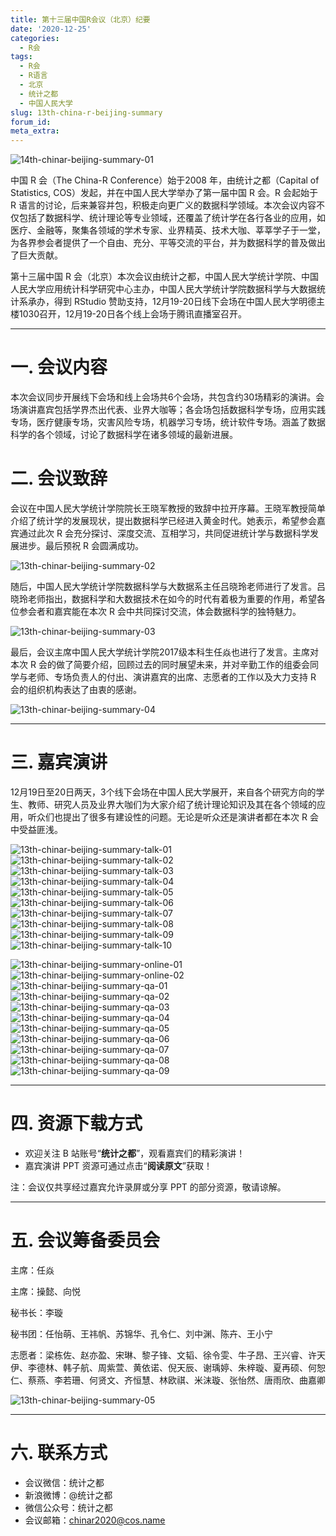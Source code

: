 ```yaml
---
title: 第十三届中国R会议（北京）纪要
date: '2020-12-25'
categories:
  - R会
tags:
  - R会
  - R语言
  - 北京
  - 统计之都
  - 中国人民大学
slug: 13th-china-r-beijing-summary
forum_id: 
meta_extra: 
---
```


![14th-chinar-beijing-summary-01](https://user-images.githubusercontent.com/37477330/103118352-5dad7c00-46a9-11eb-876d-cc85b215959d.png)

中国 R 会（The China-R Conference）始于2008 年，由统计之都（Capital of Statistics, COS）发起，并在中国人民大学举办了第一届中国 R 会。R 会起始于 R 语言的讨论，后来兼容并包，积极走向更广义的数据科学领域。本次会议内容不仅包括了数据科学、统计理论等专业领域，还覆盖了统计学在各行各业的应用，如医疗、金融等，聚集各领域的学术专家、业界精英、技术大咖、莘莘学子于一堂，为各界参会者提供了一个自由、充分、平等交流的平台，并为数据科学的普及做出了巨大贡献。



第十三届中国 R 会（北京）本次会议由统计之都，中国人民大学统计学院、中国人民大学应用统计科学研究中心主办，中国人民大学统计学院数据科学与大数据统计系承办，得到 RStudio 赞助支持，12月19-20日线下会场在中国人民大学明德主楼1030召开，12月19-20日各个线上会场于腾讯直播室召开。

---

# 一. 会议内容

本次会议同步开展线下会场和线上会场共6个会场，共包含约30场精彩的演讲。会场演讲嘉宾包括学界杰出代表、业界大咖等；各会场包括数据科学专场，应用实践专场，医疗健康专场，灾害风险专场，机器学习专场，统计软件专场。涵盖了数据科学的各个领域，讨论了数据科学在诸多领域的最新进展。

# 二. 会议致辞

会议在中国人民大学统计学院院长王晓军教授的致辞中拉开序幕。王晓军教授简单介绍了统计学的发展现状，提出数据科学已经进入黄金时代。她表示，希望参会嘉宾通过此次 R 会充分探讨、深度交流、互相学习，共同促进统计学与数据科学发展进步。最后预祝 R 会圆满成功。

![13th-chinar-beijing-summary-02](https://user-images.githubusercontent.com/37477330/103118319-4ff7f680-46a9-11eb-8a63-fe8e90e16dc2.jpg)

随后，中国人民大学统计学院数据科学与大数据系主任吕晓玲老师进行了发言。吕晓玲老师指出，数据科学和大数据技术在如今的时代有着极为重要的作用，希望各位参会者和嘉宾能在本次 R 会中共同探讨交流，体会数据科学的独特魅力。

![13th-chinar-beijing-summary-03](https://user-images.githubusercontent.com/37477330/103118320-51292380-46a9-11eb-8459-1d7dd3162a29.jpg)

最后，会议主席中国人民大学统计学院2017级本科生任焱也进行了发言。主席对本次 R 会的做了简要介绍，回顾过去的同时展望未来，并对辛勤工作的组委会同学与老师、专场负责人的付出、演讲嘉宾的出席、志愿者的工作以及大力支持 R 会的组织机构表达了由衷的感谢。

![13th-chinar-beijing-summary-04](https://user-images.githubusercontent.com/37477330/103118321-51292380-46a9-11eb-82e2-a01c02e86cbd.jpg)

---

# 三. 嘉宾演讲

12月19日至20日两天，3个线下会场在中国人民大学展开，来自各个研究方向的学生、教师、研究人员及业界大咖们为大家介绍了统计理论知识及其在各个领域的应用，听众们也提出了很多有建设性的问题。无论是听众还是演讲者都在本次 R 会中受益匪浅。

![13th-chinar-beijing-summary-talk-01](https://user-images.githubusercontent.com/37477330/103118338-58503180-46a9-11eb-9076-86ada338a19b.jpg)
![13th-chinar-beijing-summary-talk-02](https://user-images.githubusercontent.com/37477330/103118339-58e8c800-46a9-11eb-801e-d31c80014a17.jpg)
![13th-chinar-beijing-summary-talk-03](https://user-images.githubusercontent.com/37477330/103118342-59815e80-46a9-11eb-8e57-88bc761fbb22.jpg)
![13th-chinar-beijing-summary-talk-04](https://user-images.githubusercontent.com/37477330/103118343-5a19f500-46a9-11eb-9e5b-f77ece611c7b.jpg)
![13th-chinar-beijing-summary-talk-05](https://user-images.githubusercontent.com/37477330/103118344-5ab28b80-46a9-11eb-9b57-9e9d13ca4892.jpg)
![13th-chinar-beijing-summary-talk-06](https://user-images.githubusercontent.com/37477330/103118345-5b4b2200-46a9-11eb-8dea-d9c539ee3329.jpg)
![13th-chinar-beijing-summary-talk-07](https://user-images.githubusercontent.com/37477330/103118346-5be3b880-46a9-11eb-90b1-b1eb8398ae8a.jpg)
![13th-chinar-beijing-summary-talk-08](https://user-images.githubusercontent.com/37477330/103118347-5be3b880-46a9-11eb-9993-45f5145a1d7f.jpg)
![13th-chinar-beijing-summary-talk-09](https://user-images.githubusercontent.com/37477330/103118349-5c7c4f00-46a9-11eb-9fbd-419e2b9e38c2.jpg)
![13th-chinar-beijing-summary-talk-10](https://user-images.githubusercontent.com/37477330/103118350-5d14e580-46a9-11eb-956b-13743a280753.jpg)

![13th-chinar-beijing-summary-online-01](https://user-images.githubusercontent.com/37477330/103118323-525a5080-46a9-11eb-97a1-36e4370adbff.jpg)
![13th-chinar-beijing-summary-online-02](https://user-images.githubusercontent.com/37477330/103118324-52f2e700-46a9-11eb-94db-49e82fd5d5a3.jpg)
![13th-chinar-beijing-summary-qa-01](https://user-images.githubusercontent.com/37477330/103118327-538b7d80-46a9-11eb-8471-4b97578c86b7.jpg)
![13th-chinar-beijing-summary-qa-02](https://user-images.githubusercontent.com/37477330/103118328-54241400-46a9-11eb-86b7-2cfa585cf0ff.jpg)
![13th-chinar-beijing-summary-qa-03](https://user-images.githubusercontent.com/37477330/103118329-54241400-46a9-11eb-9825-cb72268af3fb.jpg)
![13th-chinar-beijing-summary-qa-04](https://user-images.githubusercontent.com/37477330/103118331-54bcaa80-46a9-11eb-9b67-47de76511fab.jpg)
![13th-chinar-beijing-summary-qa-05](https://user-images.githubusercontent.com/37477330/103118333-55554100-46a9-11eb-8a81-270427121f3c.jpg)
![13th-chinar-beijing-summary-qa-06](https://user-images.githubusercontent.com/37477330/103118334-56866e00-46a9-11eb-868d-c93534f4a1d0.jpg)
![13th-chinar-beijing-summary-qa-07](https://user-images.githubusercontent.com/37477330/103118335-571f0480-46a9-11eb-80aa-254ac1ca673f.jpg)
![13th-chinar-beijing-summary-qa-08](https://user-images.githubusercontent.com/37477330/103118336-571f0480-46a9-11eb-98e1-4c37a51aa5a9.jpg)
![13th-chinar-beijing-summary-qa-09](https://user-images.githubusercontent.com/37477330/103118337-57b79b00-46a9-11eb-909e-04a9ed55b35e.jpg)

---

# 四. 资源下载方式

-  欢迎关注 B 站账号“**统计之都**”，观看嘉宾们的精彩演讲！
- 嘉宾演讲 PPT 资源可通过点击“**阅读原文**”获取！

注：会议仅共享经过嘉宾允许录屏或分享 PPT 的部分资源，敬请谅解。

---

# 五. 会议筹备委员会

主席：任焱

主席：操懿、向悦

秘书长：李璇

秘书团：任怡萌、王祎帆、苏锦华、孔令仁、刘中渊、陈卉、王小宁

志愿者：梁栋佐、赵亦盈、宋琳、黎子锋、文韬、徐令雯、牛子昂、王兴睿、许天伊、李德林、韩子航、周紫萱、黄依诺、倪天辰、谢瑀婷、朱梓璇、夏再硕、何恕仁、蔡燕、李若珊、何贤文、齐恒慧、林欧祺、米沫璇、张怡然、唐雨欣、曲嘉卿  

![13th-chinar-beijing-summary-05](https://user-images.githubusercontent.com/37477330/103118322-51c1ba00-46a9-11eb-8a71-d46778555f44.jpg)

---

# 六. 联系方式

- 会议微信：统计之都
- 新浪微博：@统计之都
- 微信公众号：统计之都
- 会议邮箱：chinar2020@cos.name